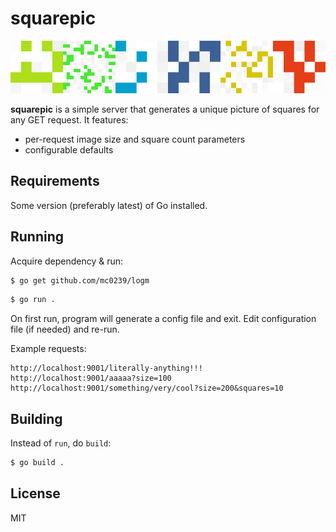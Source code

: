 # squarepic

![](https://raw.githubusercontent.com/mc0239/squarepic/master/banner.png?token=AEFGFKK6NMYBW3URQBXCKXC626LAO)

**squarepic** is a simple server that generates a unique picture of squares for
any GET request. It features:

- per-request image size and square count parameters
- configurable defaults

## Requirements

Some version (preferably latest) of Go installed.

## Running
 
Acquire dependency & run:
 
```bash
$ go get github.com/mc0239/logm
```

```bash
$ go run .
```

On first run, program will generate a config file and exit. 
Edit configuration file (if needed) and re-run.

Example requests:
```
http://localhost:9001/literally-anything!!!
http://localhost:9001/aaaaa?size=100
http://localhost:9001/something/very/cool?size=200&squares=10
```

## Building

Instead of `run`, do `build`:

```bash
$ go build .
```

## License

MIT
